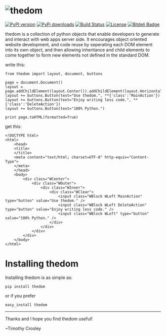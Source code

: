 ![thedom](https://raw.github.com/timothycrosley/thedom/develop/logo.png)
=====

[![PyPI version](https://badge.fury.io/py/thedom.png)](http://badge.fury.io/py/thedom)
[![PyPi downloads](https://pypip.in/d/thedom/badge.png)](https://crate.io/packages/thedom/)
[![Build Status](https://travis-ci.org/timothycrosley/thedom.png?branch=master)](https://travis-ci.org/timothycrosley/thedom)
[![License](https://pypip.in/license/thedom/badge.png)](https://pypi.python.org/pypi/thedom/)
[![Bitdeli Badge](https://d2weczhvl823v0.cloudfront.net/timothycrosley/thedom/trend.png)](https://bitdeli.com/free "Bitdeli Badge")

thedom is a collection of python objects that enable developers to generate and interact with web apps server side.
It encourages object oriented website development, and code reuse by seperating each DOM element into its own object,
and then allowing inheritance and child elements to come together to form new elements not defined in the standard DOM.

write this:

    from thedom import layout, document, buttons

    page = document.Document()
    layout = page.addChildElement(layout.Center()).addChildElement(layout.Horizontal())
    layout += buttons.Button(text="Use thedom.", **{'class':'MainAction'})
    layout += buttons.Button(text="Enjoy writing less code.", **{'class':'DeleteAction'})
    layout += buttons.Button(text="100% Python.")

    print page.toHTML(formatted=True)

get this:

    <!DOCTYPE html>
    <html>
        <head>
        <title>
        </title>
        <meta content="text/html; charset=UTF-8" http-equiv="Content-Type">
        </meta>
        </head>
        <body>
            <div class="WCenter">
                <div class="WOuter">
                    <div class="WInner">
                        <div class="WClear">
                            <input class="WBlock WLeft MainAction" type="button" value="Use thedom." />
                            <input class="WBlock WLeft DeleteAction" type="button" value="Enjoy writing less code." />
                            <input class="WBlock WLeft" type="button" value="100% Python." />
                        </div>
                    </div>
                </div>
            </div>
        </body>
    </html>

Installing thedom
===================

Installing thedom is as simple as:

    pip install thedom

or if you prefer

    easy_install thedom

--------------------------------------------

Thanks and I hope you find thedom useful!

~Timothy Crosley
